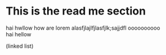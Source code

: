 # This is the read me section
hai hwllow how are lorem 
alasfjlajlfjlasfjlk;sajjdfl oooooooooo <br>
hai hellow 





(linked list)